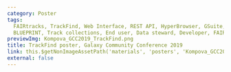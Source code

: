```yaml
---
category: Poster
tags:
  FAIRtracks, TrackFind, Web Interface, REST API, HyperBrowser, GSuite, GTracks, BioXSD,
  BLUEPRINT, Track collections, End user, Data steward, Developer, FAIR community
previewImg: Kompova_GCC2019_TrackFind.png
title: TrackFind poster, Galaxy Community Conference 2019
link: this.$getNonImageAssetPath('materials', 'posters', 'Kompova_GCC2019_TrackFind.pdf'),
external: false
---
```

